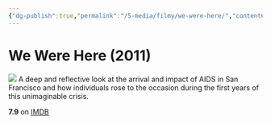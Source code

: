 ```yaml
---
{"dg-publish":true,"permalink":"/5-media/filmy/we-were-here/","contentClasses":"movie","tags":["to-watch","фильм","#Documentary","#Biography","#History"],"created":"2024-01-20T01:39:04.973+03:00","updated":"2024-01-20T01:55:02.297+03:00"}
---
```


# We Were Here (2011)
![](https://m.media-amazon.com/images/M/MV5BMTQ0NDg0MjM5Nl5BMl5BanBnXkFtZTcwMDk3NTU4Ng@@._V1_SX300.jpg)
A deep and reflective look at the arrival and impact of AIDS in San Francisco and how individuals rose to the occasion during the first years of this unimaginable crisis.

**7.9** on [IMDB](https://www.imdb.com/title/tt1787837)
